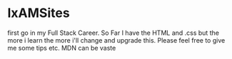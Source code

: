 # IxAMSites
first go in my Full Stack Career. So Far I have the HTML and .css but the more i learn the more i'll change and upgrade this. Please feel free to give me some tips etc. MDN can be vaste 

